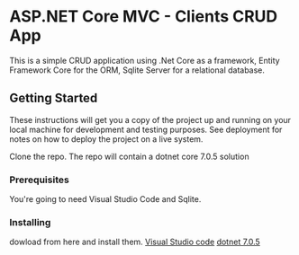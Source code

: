 # ASP.NET Core MVC - Clients CRUD App

This is a simple CRUD application using .Net Core as a framework, Entity Framework Core for the ORM, Sqlite Server for a relational database.

## Getting Started

These instructions will get you a copy of the project up and running on your local machine for development and testing purposes. See deployment for notes on how to deploy the project on a live system.

Clone the repo. The repo will contain a dotnet core 7.0.5 solution

### Prerequisites

You're going to need Visual Studio Code and Sqlite.

### Installing
dowload from here and install them.
[Visual Studio code](https://code.visualstudio.com/download#)
[dotnet 7.0.5](https://dotnet.microsoft.com/en-us/download/dotnet/thank-you/sdk-7.0.305-windows-x64-installer)
